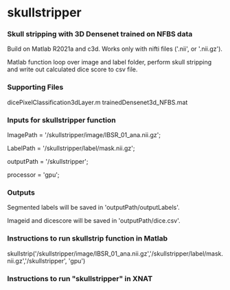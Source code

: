 # skullstripper

### Skull stripping with 3D Densenet trained on NFBS data ###
Build on Matlab R2021a and c3d.
Works only with nifti files ('.nii', or '.nii.gz').

Matlab function loop over image and label folder, perform skull stripping and write out calculated dice score to csv file.

### Supporting Files ###
dicePixelClassification3dLayer.m
trainedDensenet3d_NFBS.mat

### Inputs for skullstripper function ###
ImagePath  = '/skullstripper/image/IBSR_01_ana.nii.gz';

LabelPath  = '/skullstripper/label/mask.nii.gz';

outputPath = '/skullstripper';

processor = 'gpu';

### Outputs ###
Segmented labels will be saved in 'outputPath/outputLabels'.

Imageid and dicescore will be saved in 'outputPath/dice.csv'.

### Instructions to run skullstrip function in Matlab ###
skullstrip('/skullstripper/image/IBSR_01_ana.nii.gz','/skullstripper/label/mask.nii.gz','/skullstripper', 'gpu')

### Instructions to run "skullstripper" in XNAT ###
